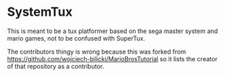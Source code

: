 # SystemTux

This is meant to be a tux platformer based on the sega master system and mario games, not to be confused with SuperTux.

The contributors thingy is wrong because this was forked from https://github.com/wojciech-bilicki/MarioBrosTutorial so it lists the creator of that repository as a contributor.
